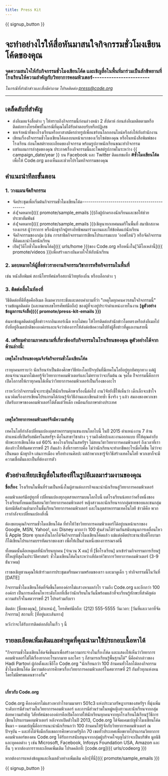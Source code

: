 ```yaml
---
title: Press Kit
---
```


{{ signup_button }}

# จะทำอย่างไรให้สื่อหันมาสนใจกิจกรรมชั่วโมงเขียนโค้ดของคุณ

### จุดความสนใจให้กับกิจกรรมชั่วโมงเขียนโค้ด และเชิญสื่อในพื้นที่มาร่วมเป็นสักขีพยานที่โรงเรียนให้ความสำคัญกับวิทยาการคอมพิวเตอร์\---\---\---\---\---\---\---\---

*ในกรณีที่สำนักข่าวและสื่อมีคำถาม โปรดติดต่อ <press@code.org>*

* * *

## เคล็ดลับที่สำคัญ

- ส่งอีเมลแจ้งสื่อต่าง ๆ ให้ทราบถึงกิจกรรมนี้ก่อนล่วงหน้า 2 สัปดาห์ ก่อนส่งอีเมลติตตามหรือติดต่อทางโทรศัพท์ในกรณีที่คุณไม่ได้รับคำตอบรับหรือปฏิเสธ
- ขอเจ้าหน้าที่ของโรงเรียนหรืออาสาสมัครถ่ายรูปเพื่อแชร์บนโลกออนไลน์หรือส่งให้กับสำนักงาน
- เขียนเรื่องกิิจกรรมชั่วโมงเขียนโค้ดลงบนหน้าแรกของเว็บไซต์ของคุณ หรือในหนังสือพิมพ์ของโรงเรียน ก่อนโพสต์รายละเอียดของกิจกรรม พร้อมรูปภาพนักเรียนขณะทำกิจกรรม
- แชร์แผนการล่าสุดของคุณ ประกาศเรื่องกิจกรรมนี้และโพสต์รูปภาพในระหว่าง {{ campaign_date/year }} บน Facebook และ Twitter ติดแฮชแท็ก **#ชั่วโมงเขียนโค้ด** เพื่อให้ Code.org มองเห็นและช่วยโปรโมทกิจกรรมของคุณ

## คำแนะนำทีละขั้นตอน

### 1. วางแผนจัดกิจกรรม

- จัดประชุมเพื่อเริ่มต้นกิจกรรมชั่วโมงเขียนโค้ด\---\---\---\---\---\---\---\---\---\---\---\---\---\---\----
- ส่ง[จดหมาย]({{ promote/sample_emails }})ถึงผู้ปกครองนักเรียนและขอให้ช่วยประชาสัมพันธ์
- ส่ง[จดหมาย]({{ promote/sample_emails }})เชิญนายกเทศมนตรีในพื้นที่ สมาชิกสภาครองเกรส ผู้ว่าราการ หรือนักธุรกิจผู้ทรงอิทธิพลมาร่วมงานและให้ข้อคิดแก่นักเรียน
- จัดกิจกรรมของกลุ่ม (เช่น การสาธิตกิจกรรมการเขียนโปรแกรมแบบ ‘ออฟไลน์’) หรือจัดกิจกรรมที่คิดและนำโดยนักเรียน
- เปิด[วิดีโอชั่วโมงเขียนโค้ด]({{ urls/home }})ของ Code.org หรือหนึ่งใน[วิดีโอเหล่านี้]({{ promote/videos }})เพื่อสร้างแรงบันดาลใจให้กับนักเรียน <br />

### 2. มอบหมายให้ผู้สื่อข่าวรายงานกิจกรรมวิชาการหรือกิจกรรมในพื้นที่

เช่น หนังสือพิมพ์ สถานีโทรทัศน์หรือสถานีวิทยุท้องถิ่น หรือบล็อกต่าง ๆ <br />

### 3. ติดต่อสื่อในท้องที่

วิธีติดต่อที่ดีที่สุดคืออีเมล อีเมลควรกระชับและตอบคำถามที่ว่า "เหตุใดทุกคนควรสนใจกิจกรรมนี้" รวมข้อมูลติดต่อ (และหมายเลขโทรศัพท์มือถือ) ของผู้ที่จะอยู่ประจำตำแหน่งภายในงาน **[ดูตัวอย่างข้อมูลการแจ้งสื่อ]({{ promote/press-kit-emails }})**

ค้นหาข้อมูลติดต่อผู้สื่อข่าวจากอินเทอร์เน็ต หากไม่พบ ให้โทรติดต่อสำนักข่าวโดยตรงหรือส่งอีเมลไปยังที่อยู่อีเมลปกติขององค์กรและแจ้งว่าต้องการให้ส่งต่อข้อความไปยังผู้สื่อข่าวที่ดูแลงานสายนี้ <br />

### 4. เตรียมคำถามภาคสนามที่เกี่ยวข้องกับกิจกรรมในโรงเรียนของคุณ ดูตัวอย่างได้จากด้านล่างนี้:

#### เหตุใดโรงเรียนของคุณจึงจัดกิิจกรรมชั่วโมงเขียนโค้ด

เราทุกคนทราบว่า นักเรียนจำเป็นต้องศึกษาวิธีท่องโลกปัจจุบันที่มีเทคโนโลยีอยู่ทุกทิศทุกทาง แต่ผู้สอนจำนวนมากไม่เคยรู้จักวิทยาการคอมพิวเตอร์และไม่ทราบว่าจะเริ่มต้น ณ จุดใด กิิจกรรมนี้คือการเปิดโอกาสให้เราทุกคนได้เห็นว่าวิทยาการคอมพิวเตอร์เป็นเรื่องของอะไร

เราหวังว่ากิจกรรมนี้จะกระตุ้นให้นักเรียนศึกษาเรื่องนี้ต่อไป งานวิจัยยังชี้ให้เห็นว่า เด็กเล็กจะเข้าใจแนวคิดเรื่องการเขียนโปรแกรมได้ก่อนรู้จักวิธีอ่านและเขียนด้วยซ้ำ ซึ่งจริง ๆ แล้ว สมองของพวกเขาเปิดรับภาษาของคอมพิวเตอร์ได้ตั้งแต่วัยเด็ก เหมือนกับภาษาต่างประเทศ <br /> <br />

#### เหตุใดวิทยาการคอมพิวเตอร์จึงมีความสำคัญ

เทคโนโลยีกำลังเปลี่ยนแปลงอุตสาหกรรมทุกแขนงบนโลกใบนี้ ในปี 2015 ตำแหน่งงาน 7 ล้านตำแหน่งที่เปิดรับสมัครในสหรัฐฯ คือในสาขาวิชาต่าง ๆ รวมถึงศิลปะและงานออกแบบ ที่ให้คุณค่ากับทักษะการเขียนโค้ด แต่ 60% ของโรงเรียนในสหรัฐฯ ไม่สอนวิชาวิทยาการคอมพิวเตอร์ ถึงเวลาที่เราต้องก้าวให้ทันศตวรรษที่ 21 กันแล้ว สิ่งที่เราทราบคือ ไม่ว่านักเรียนจะทำอาชีพอะไรเมื่อโตขึ้น ไม่ว่าจะเป็นหมอ นักธุรกิจ เล่นการเมือง หรือทำงานศิลปะ แต่ถ้าพวกเขารู้จักวิธีสร้างเทคโนโลยี พวกเขาก็จะมีความเชื่อมั่นและเป็นที่ต้องการตัว <br />

<a id="sample-emails"></a>

## ตัวอย่างเทียบเชิญสื่อในท้องที่ในรูปอีเมลมาร่วมงานของคุณ

**ชื่อเรื่อง**: โรงเรียนในพื้นที่ร่วมเป็นหนึ่งในผู้สานต่อภารกิจแนะนำนักเรียนสู่วิทยาการคอมพิวเตอร์

คอมพิวเตอร์มีอยู่ทุกที่ เปลี่ยนแปลงทุกอุตสาหกรรมบนโลกใบนี้ แต่โรงเรียนน้อยกว่าครึ่งหนึ่งของโรงเรียนทั้งหมดเปิดสอนวิชาวิทยาการคอมพิวเตอร์ หญิงสาวและนักเรียนจากกลุ่มชายขอบและชนกลุ่มน้อยมีสัดส่วนต่ำมากในชั้นเรียนวิทยาการคอมพิวเตอร์ และในอุตสาหกรรมเทคโนโลยี ข่าวดีคือ พวกเรากำลังจะเปลี่ยนแปลงสิ่งนี้

ต้องขอบคุณกิจกรรมชั่วโมงเขียนโค้ด ที่ทำให้วิชาวิทยาการคอมพิวเตอร์ได้อยู่บนหน้าแรกของ Google, MSN, Yahoo!, และ Disney มากกว่า 100 หุ้นส่วนได้ร่วมกันสนับสนุนการเคลื่อนไหวนี้ Apple Store ทุกแห่งในโลกได้จัดกิจกรรมชั่วโมงเขียนโค้ดแล้ว แม้แต่อดีตประธานาธิบดีโอบามาก็ได้เขียนโปรแกรมบรรทัดแรกของเขา เพื่อให้เป็นส่วนหนึ่งของการรณรงค์นี้

ทั้งหมดนั้นคือเหตุผลที่นักเรียนทุกคน [จำนวน X คน] ที่ [ชื่อโรงเรียน] มาเข้าร่วมกิจกรรมการเรียนรู้ที่ใหญ่ที่สุดในประวัติศาสตร์: ชั่วโมงเขียนโค้ดในระหว่างสัปดาห์วิชาการวิทยาการคอมพิวเตอร์ (3-9 ธันวาคม)

เราขอเชิญชวนคุณให้เข้าร่วมการประชุมเตรียมความพร้อมของเรา และมาดูเด็ก ๆ ทำกิจกรรมนี้ในวันที่ [DATE]

กิจกรรมชั่วโมงเขียนโค้ดที่จัดขึ้นโดยองค์กรไม่แสวงหาผลกำไร รวมถึง Code.org และอีกกว่า 100 องค์กร เป็นการเคลื่อนไหวระดับโลกที่เชื่อว่านักเรียนในวันนี้พร้อมแล้วที่จะเรียนรู้ทักษะที่สำคัญต่อความสำเร็จในศตวรรษที่ 21 โปรดร่วมกับเรา

ติดต่อ: [ชื่อของคุณ], [ตำแหน่ง], โทรศัพท์มือถือ: (212) 555-5555 วันเวลา: [วันที่และเวลาที่จัดกิจกรรม] สถานที่: [ที่อยู่และเส้นทาง]

หวังว่าจะได้รับการติดต่อกลับในเร็ว ๆ นี้<br />

## รายละเอียดเพิ่มเติมและคำพูดที่คุณนำมาใช้ประกอบเนื้อหาได้

"กิจกรรมชั่วโมงเขียนโค้ดจัดขึ้นมาเพื่อสร้างความกระจ่างในเรื่องโค้ด และแสดงให้เห็นว่าวิทยาการคอมพิวเตอร์ไม่ได้เรื่องยากอะไรมากมาย และใคร ๆ ก็สามารถเรียนรู้พื้นฐานได้" นี่คือคำกล่าวของ Hadi Partovi ผู้ก่อตั้งและซีอีโอ Code.org "นักเรียนกว่า 100 ล้านคนทั่วโลกได้ลองกิจกรรมชั่วโมงเขียนโค้ด มีความต้องการศึกษาเรื่องวิทยาการคอมพิวเตอร์ในศตวรรษที่ 21 กันทั่วทุกแห่งหน โดยไม่มีพรมแดนขวางกั้น" <br /> <br />

#### เกี่ยวกับ Code.org

Code.org คือองค์กรไม่แสวงหากำไรตามมาตรา 501c3 แห่งประมวลรัษฎากรของสหรัฐฯ ที่มุ่งเพิ่มระดับการมีส่วนร่วมในวิทยาการคอมพิวเตอร์ และการมีส่วนร่วมในหมู่หญิงสาวและนักเรียนจากกลุ่มด้อยความสำคัญ วิสัยทัศน์ขององค์กรคือเปิดโอกาสให้นักเรียนทุกคนจากทุกโรงเรียนได้เรียนรู้วิธีการเขียนโปรแกรมคอมพิวเตอร์ หลังจากเปิดตัวในปี 2013, Code.org ได้จัดแคมเปญชั่วโมงเขียนโค้ดขึ้นมา – แคมเปญนี้คือการแนะนำนักเรียนกว่า 100 ล้านคนให้รู้จักกับวิทยาการคอมพิวเตอร์ ณ ปัจจุบัน – และยังได้จับมือกับเขตการศึกษาภาครัฐอีก 70 เขตทั่วประเทศเพื่อขยายโปรแกรมวิทยาการคอมพิวเตอร์ของตน Code.org ได้รับการสนับสนุนจากกลุ่มผู้บริจาคใจบุญไม่ว่าจะเป็นบริษัท มูลนิธิและบุคคลต่าง ๆ เช่น Microsoft, Facebook, Infosys Foundation USA, Amazon และอื่น ๆ หากต้องการรายละเอียดเพิ่มเติม โปรดคลิกที่: [code.org]({{ urls/codeorg }})

  
หากต้องการแหล่งข้อมูลและอีเมลตัวอย่างเพิ่มเติม คลิก[ที่นี่]({{ promote/sample_emails }})

{{ signup_button }}